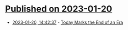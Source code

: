 # [Published on 2023-01-20](index.md)

* [2023-01-20, 14:42:37](https://news.ycombinator.com/item?id=34453781) - [Today Marks the End of an Era](https://twitter.com/twitterrific/status/1616183984098283520)
